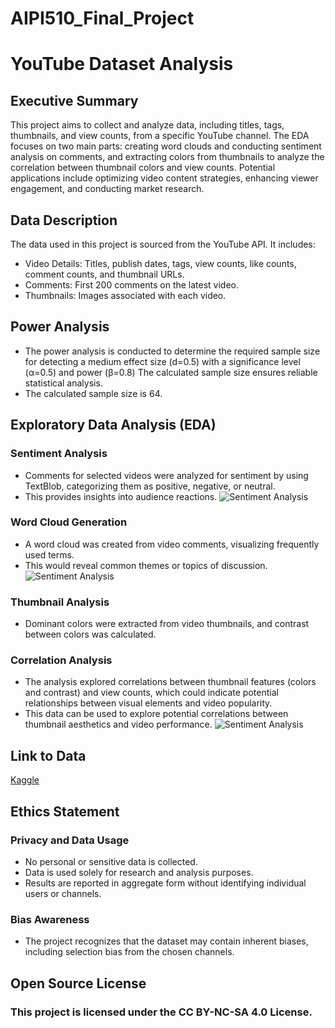 # AIPI510_Final_Project

# YouTube Dataset Analysis

## Executive Summary
This project aims to collect and analyze data, including titles, tags, thumbnails, and view counts, from a specific YouTube channel. The EDA focuses on two main parts: creating word clouds and conducting sentiment analysis on comments, and extracting colors from thumbnails to analyze the correlation between thumbnail colors and view counts. Potential applications include optimizing video content strategies, enhancing viewer engagement, and conducting market research.

## Data Description
The data used in this project is sourced from the YouTube API. It includes:
- Video Details: Titles, publish dates, tags, view counts, like counts, comment counts, and thumbnail URLs.
- Comments: First 200 comments on the latest video.
- Thumbnails: Images associated with each video.

## Power Analysis
- The power analysis is conducted to determine the required sample size for detecting a medium effect size (d=0.5) with a significance level (α=0.5) and power (β=0.8) The calculated sample size ensures reliable statistical analysis.
- The calculated sample size is 64.

## Exploratory Data Analysis (EDA)

### Sentiment Analysis
- Comments for selected videos were analyzed for sentiment by using TextBlob, categorizing them as positive, negative, or neutral.
- This provides insights into audience reactions.
![Sentiment Analysis](https://i.imgur.com/3jE91Bq.png)

### Word Cloud Generation
- A word cloud was created from video comments, visualizing frequently used terms.
- This would reveal common themes or topics of discussion.
![Sentiment Analysis](https://i.imgur.com/udt5dI9.png)

### Thumbnail Analysis
- Dominant colors were extracted from video thumbnails, and contrast between colors was calculated.

### Correlation Analysis
- The analysis explored correlations between thumbnail features (colors and contrast) and view counts, which could indicate potential relationships between visual elements and video popularity.
- This data can be used to explore potential correlations between thumbnail aesthetics and video performance.
![Sentiment Analysis](https://i.imgur.com/7gfrF8V.png)

## Link to Data
[Kaggle](https://www.kaggle.com/datasets/kelllychen/youtuber-data-mrbeast/data)


## Ethics Statement
### Privacy and Data Usage
- No personal or sensitive data is collected.
- Data is used solely for research and analysis purposes.
- Results are reported in aggregate form without identifying individual users or channels.

### Bias Awareness
- The project recognizes that the dataset may contain inherent biases, including selection bias from the chosen channels.

## Open Source License
### This project is licensed under the CC BY-NC-SA 4.0 License.
